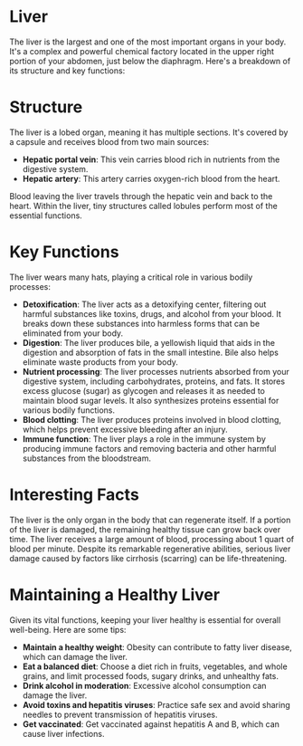 # Liver

The liver is the largest and one of the most important organs in your body. It's a  complex and powerful  chemical factory located in the upper right portion of your abdomen, just below the diaphragm.  Here's a breakdown of its structure and key functions:

# Structure

The liver is a lobed organ, meaning it has multiple sections. It's covered by a capsule and receives blood from two main sources:

- **Hepatic portal vein**: This vein carries blood rich in nutrients from the digestive system.
- **Hepatic artery**: This artery carries oxygen-rich blood from the heart.

Blood leaving the liver travels through the hepatic vein and back to the heart.  Within the liver,  tiny structures called lobules perform most of the essential functions.

# Key Functions

The liver wears many hats,  playing a critical role in various bodily processes:

- **Detoxification**: The liver acts as a detoxifying center, filtering out harmful substances like toxins, drugs, and alcohol from your blood. It breaks down these substances into harmless forms that can be eliminated from your body.
- **Digestion**: The liver produces bile, a yellowish liquid that aids in the digestion and absorption of fats in the small intestine. Bile also helps eliminate waste products from your body.
- **Nutrient processing**: The liver processes nutrients absorbed from your digestive system, including carbohydrates, proteins, and fats. It stores excess glucose (sugar) as glycogen and releases it as needed to maintain blood sugar levels. It also synthesizes proteins essential for various bodily functions.
- **Blood clotting**: The liver produces proteins involved in blood clotting, which helps prevent excessive bleeding after an injury.
- **Immune function**: The liver plays a role in the immune system by producing immune factors and removing bacteria and other harmful substances from the bloodstream.

# Interesting Facts

The liver is the only organ in the body that can regenerate itself. If a portion of the liver is damaged, the remaining healthy tissue can grow back over time.
The liver receives a large amount of blood, processing about 1 quart of blood per minute.
Despite its remarkable regenerative abilities, serious liver damage caused by factors like cirrhosis (scarring) can be life-threatening.

# Maintaining a Healthy Liver

Given its vital functions, keeping your liver healthy is essential for overall well-being. Here are some tips:

- **Maintain a healthy weight**: Obesity can contribute to fatty liver disease, which can damage the liver.
- **Eat a balanced diet**: Choose a diet rich in fruits, vegetables, and whole grains, and limit processed foods, sugary drinks, and unhealthy fats.
- **Drink alcohol in moderation**: Excessive alcohol consumption can damage the liver.
- **Avoid toxins and hepatitis viruses**: Practice safe sex and avoid sharing needles to prevent transmission of hepatitis viruses.
- **Get vaccinated**: Get vaccinated against hepatitis A and B, which can cause liver infections.